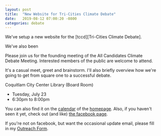 ```yaml
---
layout: post
title:  "New Website for Tri-Cities Climate Debate"
date:   2019-08-12 07:00:20 -0800
categories: debate
---
```


We've setup a new website for the [tccd][Tri-Cities Climate Debate].

We've also been


Please join us for the founding meeting of the All Candidates Climate
Debate Meeting. Interested members of the public are welcome to attend.

It's a casual meet, greet and brainstorm.  I'll also briefly overview
how we're going to get from square one to a successful debate.

Coquitlam City Center Library (Board Room)
  - Tuesday, July 23
  - 6:30pm to 8:00pm

You can also find it on the [calendar][calendar] of the [homepage][homepage]. Also, if you
haven't seen it yet, check out (and like) [the facebook page][facebook].

If you're not on facebook, but want the occasional update email, please fill in my
[Outreach Form][outreachform].

[hundred]: https://www.100debates.ca/
[tccd]: https://www.tccd.ca
[portmoody]: https://www.reddit.com/r/Portmoody/comments/cc336a/im_setting_up_an_all_candidate_debate_in_port/
[coquitlam]: https://www.reddit.com/r/coquitlam/comments/cc23v9/im_setting_up_an_all_candidate_debate_in_port/
[outreachform]: https://docs.google.com/forms/d/e/1FAIpQLSfExNZby4fi3-C7uHrIpd82zbuJrwhdg7wSNjnr4n8HXL5CBg/viewform
[facebook]: https://www.facebook.com/Interest-Group-for-an-All-Candidate-Port-Moody-Coquitlam-Climate-Debate-396835850961489
[calendar]: https://www.bcclimate.ca/debate2019/calendar.html
[homepage]: https://www.bcclimate.ca/debate2019/index.html
